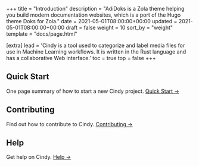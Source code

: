 +++
title = "Introduction"
description = "AdiDoks is a Zola theme helping you build modern documentation websites, which is a port of the Hugo theme Doks for Zola."
date = 2021-05-01T08:00:00+00:00
updated = 2021-05-01T08:00:00+00:00
draft = false
weight = 10
sort_by = "weight"
template = "docs/page.html"

[extra]
lead = 'Cindy is a tool used to categorize and label media files for use in Machine Learning workflows. It is written in the Rust language and has a collaborative Web interface.'
toc = true
top = false
+++

## Quick Start

One page summary of how to start a new Cindy project. [Quick Start →](../quick-start/)

## Contributing

Find out how to contribute to Cindy. [Contributing →](../../contributing/how-to-contribute/)

## Help

Get help on Cindy. [Help →](../../help/faq/)
